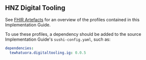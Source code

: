 ## HNZ Digital Tooling

See [FHIR Artefacts](./artifacts.html) for an overview of the profiles contained in this Implementation Guide.

To use these profiles, a dependency should be added to the source Implementation Guide's `sushi-config.yaml`, such as:

```yaml
dependencies:
  tewhatuora.digitaltooling.ig: 0.0.5
```